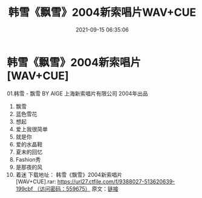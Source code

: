 ﻿---
title: 韩雪《飘雪》2004新索唱片WAV+CUE
date: 2021-09-15 06:35:06
categories: WAV车载音乐、镜像
tags: 华语中文
---
# 韩雪《飘雪》2004新索唱片[WAV+CUE]

01.韩雪 - 飘雪 BY
AIGE
上海新索唱片有限公司
2004年出品
01. 飘雪
02. 蓝色雪花
03. 想起
04. 爱上我很简单
05. 就是你
06. 爱的水晶鞋
07. 夏末的回忆
08. Fashion秀
09. 是那夜的风
10. 着迷
下载地址：
韩雪《飘雪》2004新索唱片[WAV+CUE].rar: https://url27.ctfile.com/f/9388027-513620639-199cbf （访问密码：559675）
原文：[链接](https://blog.sina.com.cn/s/blog_1647c7e7601030txk.html)